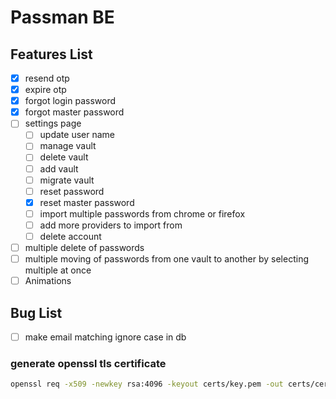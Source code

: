 # Passman BE

## Features List

- [x] resend otp
- [x] expire otp
- [x] forgot login password
- [x] forgot master password
- [ ] settings page
  - [ ] update user name
  - [ ] manage vault
  - [ ] delete vault
  - [ ] add vault
  - [ ] migrate vault
  - [ ] reset password
  - [x] reset master password
  - [ ] import multiple passwords from chrome or firefox
  - [ ] add more providers to import from
  - [ ] delete account
- [ ] multiple delete of passwords
- [ ] multiple moving of passwords from one vault to another by selecting multiple at once
- [ ] Animations

## Bug List

- [ ] make email matching ignore case in db

### generate openssl tls certificate

```bash
openssl req -x509 -newkey rsa:4096 -keyout certs/key.pem -out certs/cert.pem -days 365 -nodes
```
